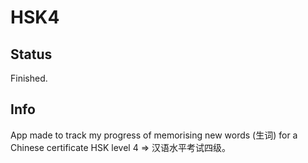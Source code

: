 # HSK4

## Status
Finished.

## Info
App made to track my progress of memorising new words (生词) for a Chinese certificate HSK level 4 => 汉语水平考试四级。
